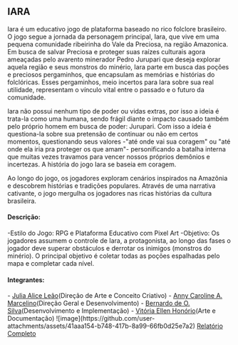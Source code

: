 <h2>IARA</h2>
Iara é um educativo jogo de plataforma baseado no rico folclore brasileiro. O jogo segue a jornada da personagem principal, Iara, que vive em uma pequena comunidade ribeirinha do Vale da Preciosa, na região Amazonica. Em busca de salvar Preciosa e proteger suas raízes culturais agora ameaçadas pelo avarento minerador Pedro Jurupari que deseja explorar aquela região e seus monstros do minério, Iara parte em busca das poções e preciosos pergaminhos, que encapsulam as memórias e histórias do folclóricas. Esses pergaminhos, meio incertos para Iara sobre sua real utilidade, representam o vínculo vital entre o passado e o futuro da comunidade.

Iara não possui nenhum tipo de poder ou vidas extras, por isso a ideia é trata-la como uma humana, sendo frágil diante o impacto causado também pelo próprio homem em busca de poder: Jurupari. Com isso a ideia é questiona-la sobre sua pretensão de continuar ou não em certos momentos, questionando seus valores -"até onde vai sua coragem" ou "até onde ela iria pra proteger os que amam"- personificando a batalha interna que muitas vezes travamos para vencer nossos próprios demônios e incertezas. A história do jogo Iara se baseia em coragem.

Ao longo do jogo, os jogadores exploram cenários inspirados na Amazônia e descobrem histórias e tradições populares. Através de uma narrativa cativante, o jogo mergulha os jogadores nas ricas histórias da cultura brasileira.
</b>
<h4>Descrição:</h4>
-Estilo do Jogo: 
RPG e Plataforma Educativo com Pixel Art
-Objetivo:
Os jogadores assumem o controle de Iara, a protagonista, ao longo das fases o jogador deve superar obstáculos e derrotar os inimigos (monstros do minério). O principal objetivo é coletar todas as poções espalhadas pelo mapa e completar cada nível.
</b>
<h4>Integrantes:</h4>
- <a href="https://github.com/juliaaliceleao" target="_blank">Julia Alice Leão</a>(Direção de Arte e Conceito Criativo)
- <a href="https://github.com/annyACAM" target="_blank">Anny Caroline A. Marcelino</a>(Direção Geral e Desenvolvimento)
- <a href="https://github.com/Bernardo-O-Silva" target="_blank">Bernardo de O. Silva</a>(Desenvolvimento e Implementação)
- <a href="https://github.com/vitoriaEHon" target="_blank">Vitória Ellen Honório</a>(Arte e Documentação)
</b>
![image](https://github.com/user-attachments/assets/41aaa154-b748-417b-8a99-66fb0d25e7a2)
<a href="https://github.com/juliaaliceleao/2023-303-Iara/tree/main" target="_blank">Relatório Completo</a>
